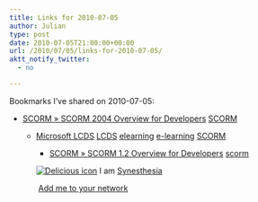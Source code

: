 ```yaml
---
title: Links for 2010-07-05
author: Julian
type: post
date: 2010-07-05T21:00:00+00:00
url: /2010/07/05/links-for-2010-07-05/
aktt_notify_twitter:
  - no

---
```

Bookmarks I&#8217;ve shared on 2010-07-05:

  * [SCORM &raquo; SCORM 2004 Overview for Developers][1] 
    [SCORM][2] </li> 
    
      * [Microsoft LCDS][3] 
        [LCDS][4] [elearning][5] [e-learning][6] [SCORM][2] </li> 
        
          * [SCORM &raquo; SCORM 1.2 Overview for Developers][7] 
            [scorm][8] </li> </ul> 
            
            <p class="deliciouslink">
              <a href="https://del.icio.us/synesthesia" title="See all my bookmarks on del.icio.us"><img src="https://www.synesthesia.co.uk/images/deliciousicon.jpg" alt="Delicious icon" /></a>&nbsp;I am <a href="https://del.icio.us/synesthesia" title="See all my bookmarks on del.icio.us">Synesthesia</a>
            </p>
            
            <p class="deliciouslink">
              <a href="https://del.icio.us/network?add=synesthesia" title="Add me to your del.icio.us network"><img src="https://www.synesthesia.co.uk/images/add.gif" alt="" /></a>&nbsp;<a href="https://del.icio.us/network?add=synesthesia" title="Add me to your del.icio.us network">Add me to your network</a>
            </p>

 [1]: https://www.scorm.com/scorm-explained/technical-scorm/scorm-2004-overview-for-developers/
 [2]: https://delicious.com/synesthesia/SCORM
 [3]: https://www.microsoft.com/learning/en/us/training/lcds.aspx
 [4]: https://delicious.com/synesthesia/LCDS
 [5]: https://delicious.com/synesthesia/elearning
 [6]: https://delicious.com/synesthesia/e-learning
 [7]: https://www.scorm.com/scorm-explained/technical-scorm/scorm-12-overview-for-developers/
 [8]: https://delicious.com/synesthesia/scorm
